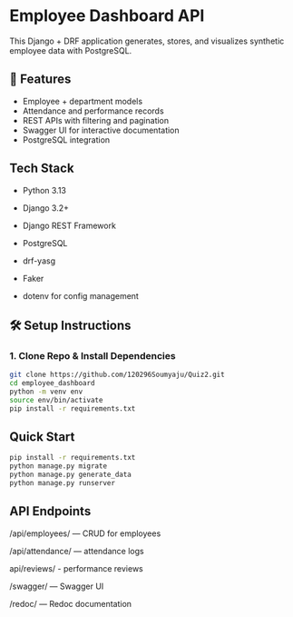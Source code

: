 # Employee Dashboard API

This Django + DRF application generates, stores, and visualizes synthetic employee data with PostgreSQL.

## 🚀 Features
- Employee + department models
- Attendance and performance records
- REST APIs with filtering and pagination
- Swagger UI for interactive documentation
- PostgreSQL integration

## Tech Stack

- Python 3.13

- Django 3.2+

- Django REST Framework

- PostgreSQL

- drf-yasg

- Faker

- dotenv for config management

## 🛠 Setup Instructions

### 1. Clone Repo & Install Dependencies
```bash
git clone https://github.com/120296Soumyaju/Quiz2.git
cd employee_dashboard
python -m venv env
source env/bin/activate
pip install -r requirements.txt
```
## Quick Start
```bash
pip install -r requirements.txt
python manage.py migrate
python manage.py generate_data
python manage.py runserver
```

## API Endpoints

/api/employees/ — CRUD for employees

/api/attendance/ — attendance logs

api/reviews/ - performance reviews

/swagger/ — Swagger UI

/redoc/ — Redoc documentation